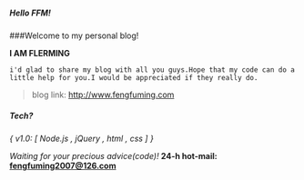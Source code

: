 ##### Hello FFM!

###Welcome to my personal blog!

<strong>I AM FLERMING</strong>

	i'd glad to share my blog with all you guys.Hope that my code can do a little help for you.I would be appreciated if they really do.


>blog link: http://www.fengfuming.com

##### Tech?

*{ v1.0: [ Node.js , jQuery , html , css ] }*

*Waiting for your precious advice(code)!*
**24-h hot-mail: fengfuming2007@126.com**


